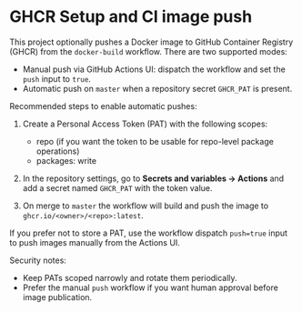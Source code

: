 # GHCR Setup and CI image push

This project optionally pushes a Docker image to GitHub Container Registry (GHCR) from the `docker-build` workflow. There are two supported modes:

- Manual push via GitHub Actions UI: dispatch the workflow and set the `push` input to `true`.
- Automatic push on `master` when a repository secret `GHCR_PAT` is present.

Recommended steps to enable automatic pushes:

1. Create a Personal Access Token (PAT) with the following scopes:
   - repo (if you want the token to be usable for repo-level package operations)
   - packages: write

2. In the repository settings, go to **Secrets and variables → Actions** and add a secret named `GHCR_PAT` with the token value.

3. On merge to `master` the workflow will build and push the image to `ghcr.io/<owner>/<repo>:latest`.

If you prefer not to store a PAT, use the workflow dispatch `push=true` input to push images manually from the Actions UI.

Security notes:

- Keep PATs scoped narrowly and rotate them periodically.
- Prefer the manual `push` workflow if you want human approval before image publication.
